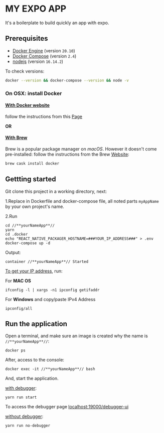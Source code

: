 # MY EXPO APP

It's a boilerplate to build quickly an app with expo.

## Prerequisites

- [Docker Engine](https://docs.docker.com/engine/) (version `20.10`)
- [Docker Compose](https://docs.docker.com/compose/) (version `2.4`)
- [nodejs](https://nodejs.org/en/) (version `16.14.2`)

To check versions:
```sh
docker --version && docker-compose --version && node -v
```

### On OSX: install Docker

#### <u>With Docker website</u>

follow the instructions from this [Page](https://docs.docker.com/get-docker/)

**OR**

#### <u>With Brew</u>

Brew is a popular package manager on *macOS*.
However it doesn't come pre-installed: follow the instructions from the Brew [Website](https://brew.sh/index_fr):

```sh
brew cask install docker
```

## Gettting started

Git clone this project in a working directory, next:

1.Replace in Dockerfile and docker-compose file, all noted parts `myAppName` by your own project's name.

2.Run
```
cd //**yourNameApp**//
yarn
cd .docker
echo "REACT_NATIVE_PACKAGER_HOSTNAME=###YOUR_IP_ADDRESS###" > .env 
docker-compose up -d 
```

Output:
```
container //**yourNameApp**// Started 
```
<u>To get your IP address</u>, run:

For **MAC OS**
```
ifconfig -l | xargs -n1 ipconfig getifaddr
```

For **Windows** and copy/paste IPv4 Address
```
ipconfig/all
```
## Run the application 

Open a terminal, and make sure an image is created why the name is `//**yourNameApp**//`:

```
docker ps
```

After, access to the console:

```
docker exec -it //**yourNameApp**// bash
```

And, start the application.

<u>with debugger</u>:
```
yarn run start
```
To access the debugger page [localhost:19000/debugger-ui](localhost:19000/debugger-ui/)

<u>without debugger</u>:
```
yarn run no-debugger
```